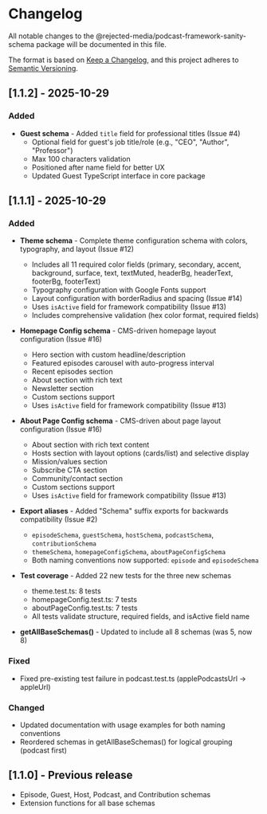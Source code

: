 # Changelog

All notable changes to the @rejected-media/podcast-framework-sanity-schema package will be documented in this file.

The format is based on [Keep a Changelog](https://keepachangelog.com/en/1.0.0/),
and this project adheres to [Semantic Versioning](https://semver.org/spec/v2.0.0.html).

## [1.1.2] - 2025-10-29

### Added
- **Guest schema** - Added `title` field for professional titles (Issue #4)
  - Optional field for guest's job title/role (e.g., "CEO", "Author", "Professor")
  - Max 100 characters validation
  - Positioned after name field for better UX
  - Updated Guest TypeScript interface in core package

## [1.1.1] - 2025-10-29

### Added
- **Theme schema** - Complete theme configuration schema with colors, typography, and layout (Issue #12)
  - Includes all 11 required color fields (primary, secondary, accent, background, surface, text, textMuted, headerBg, headerText, footerBg, footerText)
  - Typography configuration with Google Fonts support
  - Layout configuration with borderRadius and spacing (Issue #14)
  - Uses `isActive` field for framework compatibility (Issue #13)
  - Includes comprehensive validation (hex color format, required fields)

- **Homepage Config schema** - CMS-driven homepage layout configuration (Issue #16)
  - Hero section with custom headline/description
  - Featured episodes carousel with auto-progress interval
  - Recent episodes section
  - About section with rich text
  - Newsletter section
  - Custom sections support
  - Uses `isActive` field for framework compatibility (Issue #13)

- **About Page Config schema** - CMS-driven about page layout configuration (Issue #16)
  - About section with rich text content
  - Hosts section with layout options (cards/list) and selective display
  - Mission/values section
  - Subscribe CTA section
  - Community/contact section
  - Custom sections support
  - Uses `isActive` field for framework compatibility (Issue #13)

- **Export aliases** - Added "Schema" suffix exports for backwards compatibility (Issue #2)
  - `episodeSchema`, `guestSchema`, `hostSchema`, `podcastSchema`, `contributionSchema`
  - `themeSchema`, `homepageConfigSchema`, `aboutPageConfigSchema`
  - Both naming conventions now supported: `episode` and `episodeSchema`

- **Test coverage** - Added 22 new tests for the three new schemas
  - theme.test.ts: 8 tests
  - homepageConfig.test.ts: 7 tests
  - aboutPageConfig.test.ts: 7 tests
  - All tests validate structure, required fields, and isActive field name

- **getAllBaseSchemas()** - Updated to include all 8 schemas (was 5, now 8)

### Fixed
- Fixed pre-existing test failure in podcast.test.ts (applePodcastsUrl → appleUrl)

### Changed
- Updated documentation with usage examples for both naming conventions
- Reordered schemas in getAllBaseSchemas() for logical grouping (podcast first)

## [1.1.0] - Previous release
- Episode, Guest, Host, Podcast, and Contribution schemas
- Extension functions for all base schemas
